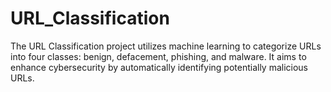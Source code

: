 # URL_Classification
The URL Classification project utilizes machine learning to categorize URLs into four classes: benign, defacement, phishing, and malware. It aims to enhance cybersecurity by automatically identifying potentially malicious URLs.
